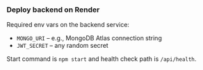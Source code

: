 ### Deploy backend on Render

Required env vars on the backend service:
- `MONGO_URI` – e.g., MongoDB Atlas connection string
- `JWT_SECRET` – any random secret

Start command is `npm start` and health check path is `/api/health`.


